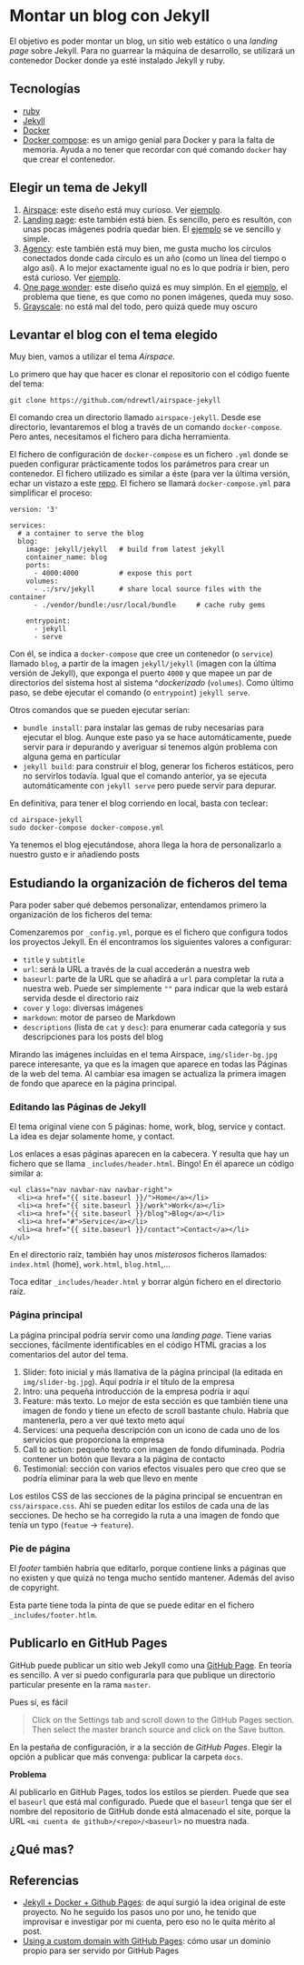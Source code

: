# Montar un blog con Jekyll

El objetivo es poder montar un blog, un sitio web estático o una *landing page* sobre Jekyll. 
Para no guarrear la máquina de desarrollo, se utilizará un contenedor Docker donde ya esté instalado
Jekyll y ruby.

## Tecnologías

- [ruby](https://www.ruby-lang.org/en/)
- [Jekyll](https://jekyllrb.com/)
- [Docker](https://www.docker.com/)
- [Docker compose](https://docs.docker.com/compose/): es un amigo genial para Docker y para la falta
de memoria. Ayuda a no tener que recordar con qué comando `docker` hay que crear el contenedor.

## Elegir un tema de Jekyll

1. [Airspace](https://github.com/ndrewtl/airspace-jekyll): este diseño está muy curioso.
Ver [ejemplo](http://www.devempathybook.club/).
2. [Landing page](http://www.jekyllthemes.io/theme/24792726/landing-page-theme): este
también está bien. Es sencillo, pero es resultón, con unas pocas imágenes podría quedar bien.
El [ejemplo](http://shaneweng.com/landing-page-theme/) se ve sencillo y simple.
3. [Agency](https://y7kim.github.io/agency-jekyll-theme/): este también está muy bien, me
gusta mucho los círculos conectados donde cada círculo es un año (como un línea del tiempo
o algo así). A lo mejor exactamente igual no es lo que podría ir bien, pero está curioso.
Ver [ejemplo](https://y7kim.github.io/agency-jekyll-theme/).
4. [One page wonder](https://www.jekyllthemes.io/theme/34391076/one-page-wonder-jekyll):
este diseño quizá es muy simplón. En el
[ejemplo](https://mushishi78.github.io/one-page-wonder-jekyll/), el problema que tiene,
es que como no ponen imágenes, queda muy soso.
5. [Grayscale](https://www.jekyllthemes.io/theme/30191476/grayscale-theme): no está mal
del todo, pero quizá quede muy oscuro

## Levantar el blog con el tema elegido

Muy bien, vamos a utilizar el tema *Airspace*.

Lo primero que hay que hacer es clonar el repositorio con el código fuente del tema:

```
git clone https://github.com/ndrewtl/airspace-jekyll
```

El comando crea un directorio llamado `airspace-jekyll`. Desde ese directorio, levantaremos el blog
a través de un comando `docker-compose`. Pero antes, necesitamos el fichero para dicha
herramienta.

El fichero de configuración de `docker-compose` es un fichero `.yml` donde se pueden configurar
prácticamente todos los parámetros para crear un contenedor. El fichero utilizado es similar
a éste (para ver la última versión, echar un vistazo a este
[repo](https://github.com/rchavarria/web-server-jose/blob/master/docker-compose-master.yml). El
fichero se llamará `docker-compose.yml` para simplificar el proceso:

```
version: '3'

services:
  # a container to serve the blog
  blog:
    image: jekyll/jekyll   # build from latest jekyll
    container_name: blog
    ports:
      - 4000:4000          # expose this port
    volumes:
      - .:/srv/jekyll      # share local source files with the container
      - ./vendor/bundle:/usr/local/bundle     # cache ruby gems
      
    entrypoint:
      - jekyll
      - serve
```

Con él, se indica a `docker-compose` que cree un contenedor (o `service`) llamado `blog`,
a partir de la imagen `jekyll/jekyll` (imagen con la última versión de Jekyll), que exponga
el puerto `4000` y que mapee un par de directorios del sistema host al sistema ^*dockerizado*
(`volumes`). Como último paso, se debe ejecutar el comando (o `entrypoint`) `jekyll serve`.

Otros comandos que se pueden ejecutar serían:

- `bundle install`: para instalar las gemas de ruby necesarias para ejecutar el blog. Aunque
este paso ya se hace automáticamente, puede servir para ir depurando y averiguar si tenemos
algún problema con alguna gema en particular
- `jekyll build`: para construir el blog, generar los ficheros estáticos, pero no servirlos
todavía. Igual que el comando anterior, ya se ejecuta automáticamente con `jekyll serve` pero
puede servir para depurar.

En definitiva, para tener el blog corriendo en local, basta con teclear:

```
cd airspace-jekyll
sudo docker-compose docker-compose.yml
```

Ya tenemos el blog ejecutándose, ahora llega la hora de personalizarlo a nuestro gusto e ir añadiendo
posts

## Estudiando la organización de ficheros del tema

Para poder saber qué debemos personalizar, entendamos primero la organización de los ficheros
del tema:

Comenzaremos por `_config.yml`, porque es el fichero que configura todos los proyectos Jekyll. En él
encontramos los siguientes valores a configurar:

- `title` y `subtitle`
- `url`: será la URL a través de la cual accederán a nuestra web
- `baseurl`: parte de la URL que se añadirá a `url` para completar la ruta a nuestra web. Puede
ser simplemente `""` para indicar que la web estará servida desde el directorio raiz
- `cover` y `logo`: diversas imágenes
- `markdown`: motor de parseo de Markdown
- `descriptions` (lista de `cat` y `desc`): para enumerar cada categoría y sus descripciones
para los posts del blog

Mirando las imágenes incluidas en el tema Airspace, `img/slider-bg.jpg` parece interesante,
ya que es la imagen que aparece en todas las Páginas de la web del tema. Al cambiar esa
imagen se actualiza la primera imagen de fondo que aparece en la página principal.

### Editando las Páginas de Jekyll

El tema original viene con 5 páginas: home, work, blog, service y contact. La idea es dejar
solamente home, y contact.

Los enlaces a esas páginas aparecen en la cabecera. Y resulta que hay un fichero que se llama
`_includes/header.html`. Bingo! En él aparece un código similar a:

```
<ul class="nav navbar-nav navbar-right">
  <li><a href="{{ site.baseurl }}/">Home</a></li>
  <li><a href="{{ site.baseurl }}/work">Work</a></li>
  <li><a href="{{ site.baseurl }}/blog">Blog</a></li>
  <li><a href="#">Service</a></li>
  <li><a href="{{ site.baseurl }}/contact">Contact</a></li>
</ul>
```

En el directorio raíz, también hay unos *misterosos* ficheros llamados: `index.html`
(home), `work.html`, `blog.html`,...

Toca editar `_includes/header.html` y borrar algún fichero en el directorio raíz.

### Página principal

La página principal podría servir como una *landing page*. Tiene varias secciones,
fácilmente identificables en el código HTML gracias a los comentarios del autor del
tema.

1. Slider: foto inicial y más llamativa de la página principal (la editada en
`img/slider-bg.jpg`). Aquí podría ir el título de la empresa
2. Intro: una pequeña introducción de la empresa podría ir aquí
3. Feature: más texto. Lo mejor de esta sección es que también tiene una imagen de
fondo y tiene un efecto de scroll bastante chulo. Habría que mantenerla, pero a ver
qué texto meto aquí
4. Services: una pequeña descripción con un icono de cada uno de los servicios que
proporciona la empresa
5. Call to action: pequeño texto con imagen de fondo difuminada. Podría contener un
botón que llevara a la página de contacto
6. Testimonial: sección con varios efectos visuales pero que creo que se podría
eliminar para la web que llevo en mente

Los estilos CSS de las secciones de la página principal se encuentran en
`css/airspace.css`. Ahí se pueden editar los estilos de cada una de las secciones. De
hecho se ha corregido la ruta a una imagen de fondo que tenía un typo
(`featue` -> `feature`).

### Pie de página

El *footer* también habría que editarlo, porque contiene links a páginas que no
existen y que quizá no tenga mucho sentido mantener. Además del aviso de copyright.

Esta parte tiene toda la pinta de que se puede editar en el fichero
`_includes/footer.htlm`.

## Publicarlo en GitHub Pages

GitHub puede publicar un sitio web Jekyll como una [GitHub Page](https://pages.github.com/).
En teoría es sencillo. A ver si puedo configurarla para que publique un directorio
particular presente en la rama `master`.

Pues sí, es fácil

> Click on the Settings tab and scroll down to the GitHub Pages section.
Then select the master branch source and click on the Save button.

En la pestaña de configuración, ir a la sección de *GitHub Pages*. Elegir la opción a
publicar que más convenga: publicar la carpeta `docs`.

**Problema**

Al publicarlo en GitHub Pages, todos los estilos se pierden. Puede que sea el `baseurl` que
está mal configurado. Puede que el `baseurl` tenga que ser el nombre del repositorio de
GitHub donde está almacenado el site, porque la URL `<mi cuenta de github>/<repo>/<baseurl>`
no muestra nada.

## ¿Qué mas?

## Referencias

- [Jekyll + Docker + Github Pages](http://cowsandcode.com/2018/jekyll-docker-github-pages/):
de aquí surgió la idea original de este proyecto. No he seguido los pasos uno por uno, he
tenido que improvisar e investigar por mi cuenta, pero eso no le quita mérito al post.
- [Using a custom domain with GitHub Pages](https://help.github.com/articles/using-a-custom-domain-with-github-pages/):
cómo usar un dominio propio para ser servido por GitHub Pages
